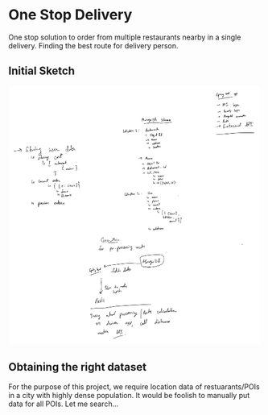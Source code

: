# One Stop Delivery

One stop solution to order from multiple restaurants nearby in a single delivery. Finding the best route for delivery person.

## Initial Sketch
<img src="https://github.com/sainisahil1/one-stop-delivery/blob/main/Delivery_project-1.png" alt="Whiteboard diagram" width="500">

## Obtaining the right dataset
For the purpose of this project, we require location data of restuarants/POIs in a city with highly dense population. It would be foolish to manually put data for all POIs. Let me search...
